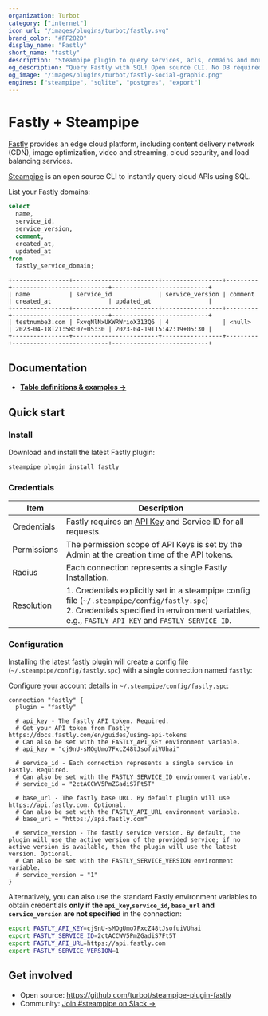 ```yaml
---
organization: Turbot
category: ["internet"]
icon_url: "/images/plugins/turbot/fastly.svg"
brand_color: "#FF282D"
display_name: "Fastly"
short_name: "fastly"
description: "Steampipe plugin to query services, acls, domains and more from Fastly."
og_description: "Query Fastly with SQL! Open source CLI. No DB required."
og_image: "/images/plugins/turbot/fastly-social-graphic.png"
engines: ["steampipe", "sqlite", "postgres", "export"]
---
```


# Fastly + Steampipe

[Fastly](https://fastly.com) provides an edge cloud platform, including content delivery network (CDN), image optimization, video and streaming, cloud security, and load balancing services.

[Steampipe](https://steampipe.io) is an open source CLI to instantly query cloud APIs using SQL.

List your Fastly domains:

```sql
select
  name,
  service_id,
  service_version,
  comment,
  created_at,
  updated_at
from
  fastly_service_domain;
```

```
+----------------+------------------------+-----------------+---------+---------------------------+---------------------------+
| name           | service_id             | service_version | comment | created_at                | updated_at                |
+----------------+------------------------+-----------------+---------+---------------------------+---------------------------+
| testnumbe3.com | FxvqNlNxUKWRWrioX313Q6 | 4               | <null>  | 2023-04-18T21:58:07+05:30 | 2023-04-19T15:42:19+05:30 |
+----------------+------------------------+-----------------+---------+---------------------------+---------------------------+
```

## Documentation

- **[Table definitions & examples →](/plugins/turbot/fastly/tables)**

## Quick start

### Install

Download and install the latest Fastly plugin:

```sh
steampipe plugin install fastly
```

### Credentials

| Item        | Description                                                                                                                                                                                         |
| ----------- | --------------------------------------------------------------------------------------------------------------------------------------------------------------------------------------------------- |
| Credentials | Fastly requires an [API Key](https://docs.fastly.com/en/guides/using-api-tokens) and Service ID for all requests.                                                                                   |
| Permissions | The permission scope of API Keys is set by the Admin at the creation time of the API tokens.                                                                                                        |
| Radius      | Each connection represents a single Fastly Installation.                                                                                                                                            |
| Resolution  | 1. Credentials explicitly set in a steampipe config file (`~/.steampipe/config/fastly.spc`)<br />2. Credentials specified in environment variables, e.g., `FASTLY_API_KEY` and `FASTLY_SERVICE_ID`. |

### Configuration

Installing the latest fastly plugin will create a config file (`~/.steampipe/config/fastly.spc`) with a single connection named `fastly`:

Configure your account details in `~/.steampipe/config/fastly.spc`:

```hcl
connection "fastly" {
  plugin = "fastly"

  # api_key - The fastly API token. Required.
  # Get your API token from Fastly https://docs.fastly.com/en/guides/using-api-tokens
  # Can also be set with the FASTLY_API_KEY environment variable.
  # api_key = "cj9nU-sMOgUmo7FxcZ48tJsofuiVUhai"

  # service_id - Each connection represents a single service in Fastly. Required.
  # Can also be set with the FASTLY_SERVICE_ID environment variable.
  # service_id = "2ctACCWV5PmZGadiS7Ft5T"

  # base_url - The fastly base URL. By default plugin will use https://api.fastly.com. Optional.
  # Can also be set with the FASTLY_API_URL environment variable.
  # base_url = "https://api.fastly.com"

  # service_version - The fastly service version. By default, the plugin will use the active version of the provided service; if no active version is available, then the plugin will use the latest version. Optional.
  # Can also be set with the FASTLY_SERVICE_VERSION environment variable.
  # service_version = "1"
}
```

Alternatively, you can also use the standard Fastly environment variables to obtain credentials **only if the `api_key`,`service_id`, `base_url` and `service_version` are not specified** in the connection:

```sh
export FASTLY_API_KEY=cj9nU-sMOgUmo7FxcZ48tJsofuiVUhai
export FASTLY_SERVICE_ID=2ctACCWV5PmZGadiS7Ft5T
export FASTLY_API_URL=https://api.fastly.com
export FASTLY_SERVICE_VERSION=1
```

## Get involved

- Open source: https://github.com/turbot/steampipe-plugin-fastly
- Community: [Join #steampipe on Slack →](https://turbot.com/community/join)
